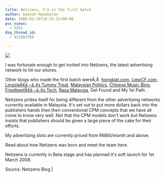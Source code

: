 ```yaml
---
title: Netizens, I’m in the first batch
author: Danesh Manoharan
date: 2008-02-15T16:35:21+00:00
pvc_views:
  - 2263
dsq_thread_id:
  - 913503708

---
```

![][1]

I was fortunate enough to get invited into Netizens, the latest advertising network to hit our shores.

Other blogs who made the first batch wereÃ‚Â  [hongkiat.com][2], [LiewCF.com][3], [LingzieÃ¢â‚¬â„¢s Tummy Treat][4], [Malaysian Politics][5], [Chinese Music Blog][6], [FriedbeefÃ¢â‚¬â„¢s Tech][7], [Rasa Malaysia][8], Get Found and My 1st Path .

Netizens prides itself for being different from the other advertising networks currently available in Malaysia. It's set out to put more dollars back into the publishers hands then then conventional CPM concepts that we have all come to know very well. Not that the CPM models don't work but Netizens insists that publishers should be given a large piece of the cake for their efforts.

My advertising slots are currently priced from RM80/month and above.

Read about how Netizens was born and meet the team here.

Netizens is currently in Beta stage and has planned it's soft launch for 1st March 2008.

Source: Netizens Blog |

 [1]: http://img137.imageshack.us/img137/8130/logoiz5.gif
 [2]: http://hongkiat.com/
 [3]: http://liewcf.com/
 [4]: http://lingzie.com/
 [5]: http://malaysianpolitics.com/
 [6]: http://chinesemusicblog.com/
 [7]: http://friedbeef.com/
 [8]: http://rasamalaysia.com/